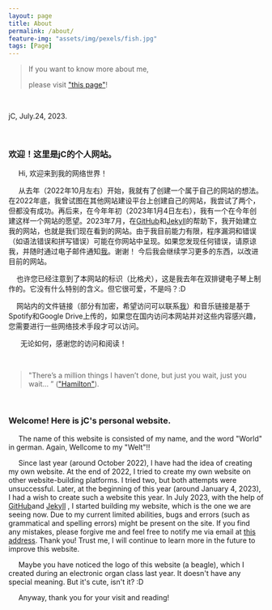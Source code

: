 ```yaml
---
layout: page
title: About
permalink: /about/
feature-img: "assets/img/pexels/fish.jpg"
tags: [Page]
---
```


> If you want to know more about me,
> 
> please visit ["this page"](https://jc1108.github.io/jichc/portfolio/aboutme)!


<br>


jC, July.24, 2023.

<br>

### 欢迎！这里是jC的个人网站。

&nbsp;&nbsp;&nbsp;&nbsp; Hi, 欢迎来到我的网络世界！

&nbsp;&nbsp;&nbsp;&nbsp; 从去年（2022年10月左右）开始，我就有了创建一个属于自己的网站的想法。在2022年底，我曾试图在其他网站建设平台上创建自己的网站，我尝试了两个，但都没有成功。再后来，在今年年初（2023年1月4日左右），我有一个在今年创建这样一个网站的愿望。2023年7月，在[GitHub](https://github.com/)和[Jekyll](http://jekyllthemes.org/page18/)的帮助下，我开始建立我的网站，也就是我们现在看到的网站。由于我目前能力有限，程序漏洞和错误（如语法错误和拼写错误）可能在你网站中呈现。如果您发现任何错误，请原谅我，并随时通过电子邮件通知<a href="mailto:winter_endless@163.com">我</a>。谢谢！ 今后我会继续学习更多的东西，以改进目前的网站。


&nbsp;&nbsp;&nbsp;&nbsp;也许您已经注意到了本网站的标识（比格犬），这是我去年在双排键电子琴上制作的。它没有什么特别的含义。但它很可爱，不是吗？:D


&nbsp;&nbsp;&nbsp;&nbsp;网站内的文件链接（部分有加密，希望访问可以联系<a href="mailto:winter_endless@163.com">我</a>）和音乐链接是基于Spotify和Google Drive上传的，如果您在国内访问本网站并对这些内容感兴趣，您需要进行一些网络技术手段才可以访问。


&nbsp;&nbsp;&nbsp;&nbsp;&nbsp; 无论如何，感谢您的访问和阅读！

<br>

> "There’s a million things I haven’t done, but just you wait, just you wait... ”
(["Hamilton"](https://open.spotify.com/track/4TTV7EcfroSLWzXRY6gLv6?si=81324bcccaaf4aba&nd=1)).

<br>

### Welcome! Here is jC's personal website.

&nbsp;&nbsp;&nbsp;&nbsp; The  name of this website is consisted of my name, and the word "World" in german. Again, Wellcome to my "Welt"!! 

&nbsp;&nbsp;&nbsp;&nbsp; Since last year (around October 2022), I have had the idea of creating my own website. At the end of 2022, I tried to create my own website on other website-building platforms. I tried two, but both attempts were unsuccessful. Later, at the beginning of this year (around January 4, 2023), I had a wish to create such a website this year. In July 2023, with the help of [GitHub](https://github.com/)and [Jekyll](http://jekyllthemes.org/page18/) , I started building my website, which is the one we are seeing now. Due to my current limited abilities, bugs and errors (such as grammatical and spelling errors) might be present on the site. If you find any mistakes, please forgive me and feel free to notify me via email at <a href="mailto:winter_endless@163.com">this address</a>. Thank you! Trust me, I will continue to learn more in the future to improve this website.

&nbsp;&nbsp;&nbsp;&nbsp; Maybe you have noticed the logo of this website (a beagle), which I created during an electronic organ class last year. It doesn't have any special meaning. But it's cute, isn't it? :D
     
&nbsp;&nbsp;&nbsp;&nbsp; Anyway, thank you for your visit and reading!
